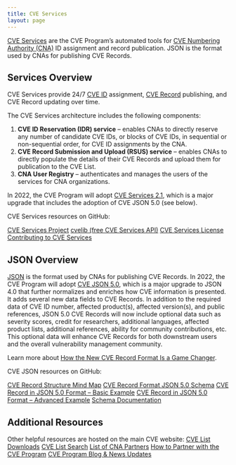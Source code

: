 ```yaml
---
title: CVE Services
layout: page
---
```


[CVE Services](https://github.com/CVEProject/cve-services) are the CVE Program’s automated tools for [CVE Numbering Authority (CNA)](https://www.cve.org/ProgramOrganization/CNAs) ID assignment and record publication. JSON is the format used by CNAs for publishing CVE Records.

## Services Overview

CVE Services provide 24/7 [CVE ID](https://www.cve.org/ResourcesSupport/Glossary?activeTerm=glossaryCVEID) assignment, [CVE Record](https://www.cve.org/ResourcesSupport/Glossary?activeTerm=glossaryRecord) publishing, and CVE Record updating over time.

The CVE Services architecture includes the following components: 

<ol>
  <li><strong>CVE ID Reservation (IDR) service</strong> – enables CNAs to directly reserve any number of candidate CVE IDs, or blocks of CVE IDs, in sequential or non-sequential order, for CVE ID assignments by the CNA.</li>
  <li><strong>CVE Record Submission and Upload (RSUS) service</strong> – enables CNAs to directly populate the details of their CVE Records and upload them for publication to the CVE List.</li>
  <li><strong>CNA User Registry</strong> – authenticates and manages the users of the services for CNA organizations.</li>
</ol>
  
In 2022, the CVE Program will adopt [CVE Services 2.1](https://github.com/CVEProject/cve-services#project), which is a major upgrade that includes the adoption of CVE JSON 5.0 (see below).
  
CVE Services resources on GitHub: 
  
[CVE Services Project](https://github.com/CVEProject/cve-services#project)
[cvelib (free CVE Services API)](https://github.com/RedHatProductSecurity/cvelib)
[CVE Services License](https://github.com/CVEProject/cve-services/blob/dev/LICENSE)
[Contributing to CVE Services](https://github.com/CVEProject/cve-services/blob/dev/CONTRIBUTING.md)

## JSON Overview

[JSON](https://json-schema.org/) is the format used by CNAs for publishing CVE Records. In 2022, the CVE Program will adopt [CVE JSON 5.0](https://github.com/CVEProject/cve-schema/blob/master/schema/v5.0/CVE_JSON_5.0_schema.json), which is a major upgrade to JSON 4.0 that further normalizes and enriches how CVE information is presented. It adds several new data fields to CVE Records. In addition to the required data of CVE ID number, affected product(s), affected version(s), and public references, JSON 5.0 CVE Records will now include optional data such as severity scores, credit for researchers, additional languages, affected product lists, additional references, ability for community contributions, etc. This optional data will enhance CVE Records for both downstream users and the overall vulnerability management community. 

Learn more about [How the New CVE Record Format Is a Game Changer](https://www.cve.org/Media/News/item/podcast/2021/07/13/How-the-New-CVE-Record).

CVE JSON resources on GitHub: 

[CVE Record Structure Mind Map](https://cveproject.github.io/cve-schema/schema/v5.0/docs/mindmap.html)
[CVE Record Format JSON 5.0 Schema](https://github.com/CVEProject/cve-schema/blob/master/schema/v5.0/CVE_JSON_5.0_schema.json)
[CVE Record in JSON 5.0 Format – Basic Example](https://github.com/cveproject/cve-schema/blob/master/schema/v5.0/docs/basic-example.json)
[CVE Record in JSON 5.0 Format – Advanced Example](https://github.com/cveproject/cve-schema/blob/master/schema/v5.0/docs/advanced-example.json)
[Schema Documentation](https://cveproject.github.io/cve-schema/schema/v5.0/docs/)

## Additional Resources

Other helpful resources are hosted on the main CVE website:
[CVE List Downloads](https://www.cve.org/Downloads)
[CVE List Search](https://www.cve.org/)
[List of CNA Partners](https://www.cve.org/PartnerInformation/ListofPartners)
[How to Partner with the CVE Program](https://www.cve.org/PartnerInformation/Partner#HowToBecomeAPartner)
[CVE Program Blog & News Updates](https://www.cve.org/Media/News/AllNews)
